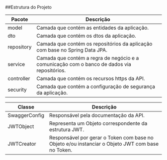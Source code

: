 ##Estrutura do Projeto

| Pacote | Descrição |
|---|---|
| model | Camada que contém as entidades da aplicação. |
| dto | Camada que contém os dtos da aplicação. |
| repository | Camada que contém os repositórios da aplicação com base no Spring Data JPA. |
| service | Camada que contém a regra de negócio e a comunicação com o banco de dados via repositórios. |
| controller | Camada que contém os recursos https da API. |
| security | Camada que contém a configuração de segurança da aplicação. |

| Classe | Descrição |
|---|---|
| SwaggerConfig | Responsável pela documentação da  API. |
| JWTObject | Representa um Objeto correspondente da estrutura JWT. |
| JWTCreator | Responsável por gerar o Token com base no Objeto e/ou instanciar o Objeto JWT com base no Token. |

